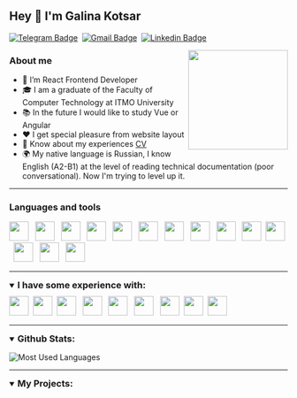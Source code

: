 ## Hey 🔷 I'm Galina Kotsar

[![Telegram Badge](https://img.shields.io/badge/-Telegram-306177?style=flat-square&logo=Telegram&logoColor=white)](https://t.me/g_kotsar)&#8287;
[![Gmail Badge](https://img.shields.io/badge/Gmail-306177?style=flat-square&logo=gmail&logoColor=white)](mailto:galiaprijimova@gmail.com)&#8287;
[![Linkedin Badge](https://img.shields.io/badge/-LinkedIn-306177?style=flat-square&logo=Linkedin&logoColor=white)](https://www.linkedin.com/in/galina-kotsar-6b1a24234/)

<img align='right' src="https://media.giphy.com/media/YPQ62IX4xd60xJDaBu/giphy.gif" width="180">

### About me
- 🌱 I’m React Frontend Developer
- 🎓 I am a graduate of the Faculty of Computer Technology at ITMO University
- 📚 In the future I would like to study Vue or Angular
- ❤️ I get special pleasure from website layout
- 📄 Know about my experiences [CV](cv-link)
- 🌍 My native language is Russian, I know English (A2-B1) at the level of reading technical documentation (poor conversational). Now I'm trying to level up it.

---
### Languages and tools
<div>
    <a title="React" margin="0 10 0 0">
        <img  height="35" width="35" src="https://cdn.jsdelivr.net/gh/devicons/devicon/icons/react/react-original-wordmark.svg" />
    </a>&#8287;
    <a title="Redux">
        <img  height="35" width="35" src="https://cdn.jsdelivr.net/gh/devicons/devicon/icons/redux/redux-original.svg" />
    </a>&#8287;
    <a title="Ant design">
        <img src="https://avatars1.githubusercontent.com/u/12101536?s=200&v=4" width="35" />
    </a>&#8287;
    <a title="Ant Design Charts">
        <img height="35" width="35" src ="https://avatars.githubusercontent.com/u/19199542?s=200&v=4">
    </a>&#8287;
    <a title="TypeScript">
        <img  height="35" width="35" src="https://cdn.jsdelivr.net/gh/devicons/devicon/icons/typescript/typescript-plain.svg" />
    </a>&#8287;
    <a title="JavaScript">
        <img  height="35" width="35" src="https://cdn.jsdelivr.net/gh/devicons/devicon/icons/javascript/javascript-plain.svg" />
    </a>&#8287;
    <a title="HTML 5">
        <img  height="35" width="35" src="https://cdn.jsdelivr.net/gh/devicons/devicon/icons/html5/html5-plain-wordmark.svg" />
    </a>&#8287;
    <a title="CSS 3">
        <img  height="35" width="35" src="https://cdn.jsdelivr.net/gh/devicons/devicon/icons/css3/css3-plain-wordmark.svg" />
    </a>&#8287;
    <a title="Git">
        <img  height="35" width="35" src="https://cdn.jsdelivr.net/gh/devicons/devicon/icons/git/git-plain.svg" />
    </a>&#8287;
    <a title="Webpack"><img width="35" height="35" src="https://cdn.jsdelivr.net/gh/devicons/devicon/icons/webpack/webpack-plain.svg" /></a>&#8287;
    <a title="Sass">
        <img  height="35" width="35" src="https://cdn.jsdelivr.net/gh/devicons/devicon/icons/sass/sass-original.svg" />
    </a>&#8287;
    <a title="Figma">
        <img  height="35" width="35" src="https://cdn.jsdelivr.net/gh/devicons/devicon/icons/figma/figma-original.svg" />
    </a>&#8287;
    <a title="Photoshop">
        <img  height="35" width="35" src="https://cdn.jsdelivr.net/gh/devicons/devicon/icons/photoshop/photoshop-line.svg" />
    </a>&#8287;
    <a title="Illustrator">
        <img  height="35" width="35" src="https://cdn.jsdelivr.net/gh/devicons/devicon/icons/illustrator/illustrator-line.svg" />
    </a>&#8287;
</div>

---

<details open>
    <summary style="margin-bottom:10px"><h3 style="display:inline;">I have some experience with:</h3></summary>
    <div>
        <a title="Pyhton"><img width="35" height="35" src="https://cdn.jsdelivr.net/gh/devicons/devicon/icons/python/python-original.svg"/></a>&#8287;
        <a title="Php"><img width="35" height="35" src="https://cdn.jsdelivr.net/gh/devicons/devicon/icons/php/php-plain.svg"/></a>&#8287;
        <a title="Bootstrap">
            <img width="35" height="35" src="https://cdn.jsdelivr.net/gh/devicons/devicon/icons/bootstrap/bootstrap-plain.svg" />
        </a>&#8287;
        <a title="Gulp">
            <img  height="35" width="35" src="https://cdn.jsdelivr.net/gh/devicons/devicon/icons/gulp/gulp-plain.svg" />
        </a>&#8287;
        <a title="Grunt">
            <img  width="35" height="35" src="https://cdn.jsdelivr.net/gh/devicons/devicon/icons/grunt/grunt-original.svg" />
        </a>&#8287;
        <a title="Less">
            <img  height="35" width="35" src="https://cdn.jsdelivr.net/gh/devicons/devicon/icons/less/less-plain-wordmark.svg" />
        </a>&#8287;
        <a title="Drupal"><img width="35" height="35" src="https://cdn.jsdelivr.net/gh/devicons/devicon/icons/drupal/drupal-original.svg"/></a>&#8287;
        <a title="Wordpress"><img width="35" height="35" src="https://cdn.jsdelivr.net/gh/devicons/devicon/icons/wordpress/wordpress-plain.svg"/></a>&#8287;
        <a title="d3.js"><img width="35" height="35" src="https://cdn.jsdelivr.net/gh/devicons/devicon/icons/d3js/d3js-original.svg"/></a>&#8287;
        <!--<a title=""><img width="35" height="35" src=""/></a>
        <a title=""><img width="35" height="35" src=""/></a> -->
    </div>
</details>

---

<details open>
    <summary style="margin-bottom:15px">
        <h3 style="display:inline;">Github Stats:</h3>
    </summary>
    <div>

![Most Used Languages](https://github-readme-stats.vercel.app/api/top-langs/?username=PrijGalina&layout=compact&theme=vision-friendly-dark&bg_color=0d1117)
    </div>
</details>

---

<details open>
    <summary style="margin-bottom:15px"><h3 style="display:inline;">My Projects:</h3></summary>
    <div>
    </div>
</details>

